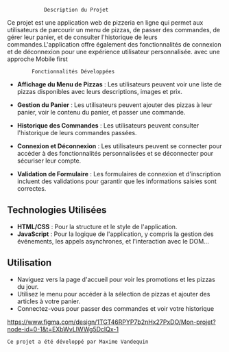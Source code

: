 				Description du Projet

Ce projet est une application web de pizzeria en ligne qui permet aux utilisateurs de parcourir un menu de pizzas, de passer des commandes, de gérer leur panier, et de consulter l'historique de leurs commandes.L'application offre également des fonctionnalités de connexion et de déconnexion pour une expérience utilisateur personnalisée. avec une approche Mobile first

			Fonctionnalités Développées

- **Affichage du Menu de Pizzas** : Les utilisateurs peuvent voir une liste de pizzas disponibles avec leurs descriptions, images et prix.

- **Gestion du Panier** : Les utilisateurs peuvent ajouter des pizzas à leur panier, voir le contenu du panier, et passer une commande.

- **Historique des Commandes** : Les utilisateurs peuvent consulter l'historique de leurs commandes passées.

- **Connexion et Déconnexion** : Les utilisateurs peuvent se connecter pour accéder à des fonctionnalités personnalisées et se déconnecter pour sécuriser leur compte.

- **Validation de Formulaire** : Les formulaires de connexion et d'inscription incluent des validations pour garantir que les informations saisies sont correctes.

## Technologies Utilisées

- **HTML/CSS** : Pour la structure et le style de l'application.
- **JavaScript** : Pour la logique de l'application, y compris la gestion des événements, les appels asynchrones, et l'interaction avec le DOM...

## Utilisation

- Naviguez vers la page d'accueil pour voir les promotions et les pizzas du jour.
- Utilisez le menu pour accéder à la sélection de pizzas et ajouter des articles à votre panier.
- Connectez-vous pour passer des commandes et voir votre historique

https://www.figma.com/design/1TGT46RPYP7b2nHx27PxDO/Mon-projet?node-id=0-1&t=EXbWvLIWWg5DclQx-1

	Ce projet a été développé par Maxime Vandequin
